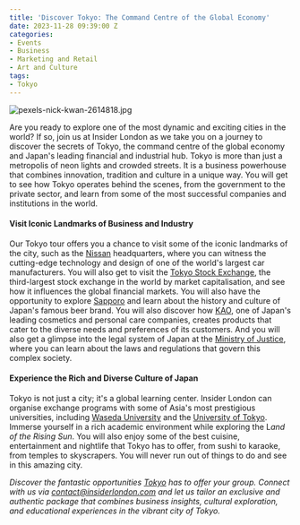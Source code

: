 ```yaml
---
title: 'Discover Tokyo: The Command Centre of the Global Economy'
date: 2023-11-28 09:39:00 Z
categories:
- Events
- Business
- Marketing and Retail
- Art and Culture
tags:
- Tokyo
---
```


![pexels-nick-kwan-2614818.jpg](/uploads/pexels-nick-kwan-2614818.jpg)

Are you ready to explore one of the most dynamic and exciting cities in the world? If so, join us at Insider London as we take you on a journey to discover the secrets of Tokyo, the command centre of the global economy and Japan's leading financial and industrial hub. Tokyo is more than just a metropolis of neon lights and crowded streets. It is a business powerhouse that combines innovation, tradition and culture in a unique way. You will get to see how Tokyo operates behind the scenes, from the government to the private sector, and learn from some of the most successful companies and institutions in the world.

#### Visit Iconic Landmarks of Business and Industry

Our Tokyo tour offers you a chance to visit some of the iconic landmarks of the city, such as the [Nissan](https://www.nissan.co.jp/) headquarters, where you can witness the cutting-edge technology and design of one of the world's largest car manufacturers. You will also get to visit the [Tokyo Stock Exchange](https://www.jpx.co.jp/english/), the third-largest stock exchange in the world by market capitalisation, and see how it influences the global financial markets. You will also have the opportunity to explore [Sapporo](https://www.sapporobeer.jp/english/) and learn about the history and culture of Japan's famous beer brand. You will also discover how [KAO](https://www.kao.com/global/en/), one of Japan's leading cosmetics and personal care companies, creates products that cater to the diverse needs and preferences of its customers. And you will also get a glimpse into the legal system of Japan at the [Ministry of Justice](https://www.moj.go.jp/EN/index.html), where you can learn about the laws and regulations that govern this complex society.

#### Experience the Rich and Diverse Culture of Japan

Tokyo is not just a city; it's a global learning center. Insider London can organise exchange programs with some of Asia's most prestigious universities, including [Waseda University](https://www.waseda.jp/top/en/) and the [University of Tokyo](https://www.u-tokyo.ac.jp/en/). Immerse yourself in a rich academic environment while exploring the L*and of the Rising Sun*. You will also enjoy some of the best cuisine, entertainment and nightlife that Tokyo has to offer, from sushi to karaoke, from temples to skyscrapers. You will never run out of things to do and see in this amazing city.


*Discover the fantastic opportunities [Tokyo](https://www.insiderlondon.com/asia/tokyo/) has to offer your group. Connect with us via contact@insiderlondon.com and let us tailor an exclusive and authentic package that combines business insights, cultural exploration, and educational experiences in the vibrant city of Tokyo.*


